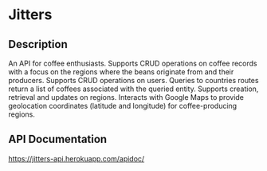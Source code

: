 # Jitters

## Description
An API for coffee enthusiasts. Supports CRUD operations on coffee records with a focus on the regions where the beans originate from and their producers. Supports CRUD operations on users. Queries to countries routes return a list of coffees associated with the queried entity. Supports creation, retrieval and updates on regions. Interacts with Google Maps to provide geolocation coordinates (latitude and longitude) for coffee-producing regions.

## API Documentation

https://jitters-api.herokuapp.com/apidoc/
